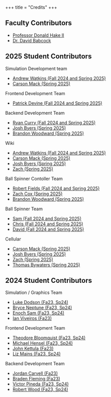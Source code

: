 +++
title = "Credits"
+++

## Faculty Contributors
  - [Professor Donald Hake II](../members/donald-hake-ii/index.html)
  - [Dr. David Babcock](../members/david-babcock/index.html)


## 2025 Student Contributors 
Simulation Development team
  - [Andrew Watkins (Fall 2024 and Spring 2025)](../members/Andrew-Watkins/index.html)
  - [Carson Mack (Spring 2025)](../members/Carson-Mack/index.html)

Frontend Development Team 
- [Patrick Devine (Fall 2024 and Spring 2025)](../members/Patrick-Devine/index.html)

Backend Development Team 
- [Ryan Curry (Fall 2024 and Spring 2025)](../members/Ryan-Curry/index.html)
- [Josh Byers (Spring 2025)](../members/Josh-Byers/index.html)
- [Brandon Woodward (Spring 2025)](../members/Brandon-Woodward/index.html)

Wiki 
- [Andrew Watkins (Fall 2024 and Spring 2025)](../members/Andrew-Watkins/index.html)
- [Carson Mack (Spring 2025)](../members/Carson-Mack/index.html)
- [Josh Byers (Spring 2025)](../members/Josh-Byers/index.html)
- [Zach (Spring 2025)](../members/Zach/index.html)


Ball Spinner Contoller Team 
- [Robert Fields (Fall 2024 and Spring 2025)](../members/Robert-Fields/index.html)
- [Zach Cox (Spring 2025)](../members/Zach-Cox/index.html)
- [Brandon Woodward (Spring 2025)](../members/Brandon-Woodward/index.html)

Ball Spinner Team
- [Sam (Fall 2024 and Spring 2025)](../members/Sam/index.html)
- [Chris  (Fall 2024 and Spring 2025)](../members/Chris/index.html)
- [David (Fall 2024 and Spring 2025)](../members/David/index.html)


Cellular
- [Carson Mack (Spring 2025)](../members/Carson-Mack/index.html)
- [Josh Byers (Spring 2025)](../members/Josh-Byers/index.html)
- [Zach (Spring 2025)](../members/Zach/index.html)
- [Thomas Bywaters (Spring 2025)](../members/Thomas-Bywaters/index.html)




## 2024 Student Contributors
Simulation / Graphics Team
  - [Luke Dodson (Fa23, Sp24)](../members/luke-dodson/index.html)
  - [Bryce Neptune (Fa23, Sp24)](../members/bryce-neptune/index.html)
  - [Enoch Sam (Fa23, Sp24)](../members/enoch-sam/index.html)
  - [Ian Viveiros (Fa23)](../members/ian-viveiros/index.html)

Frontend Development Team
  - [Theodore Bloomquist (Fa23, Sp24)](../members/theodore-bloomquist/index.html)
  - [Michael Hensel (Fa23, Sp24)](../members/michael-hensel/index.html)
  - [John Kettula (Fa23)](../members/john-kettula/index.html)
  - [Liz Mains (Fa23, Sp24)](../members/liz-mains/index.html)

Backend Development Team
  - [Jordan Carvell (Fa23)](../members/jordan-carvell/index.html)
  - [Braden Fleming (Fa23)](../members/braden-fleming/index.html)
  - [Victor Pineda (Fa23, Sp24)](../members/victor-pineda/index.html)
  - [Robert Wood (Fa23, Sp24)](../members/robert-wood/index.html)
